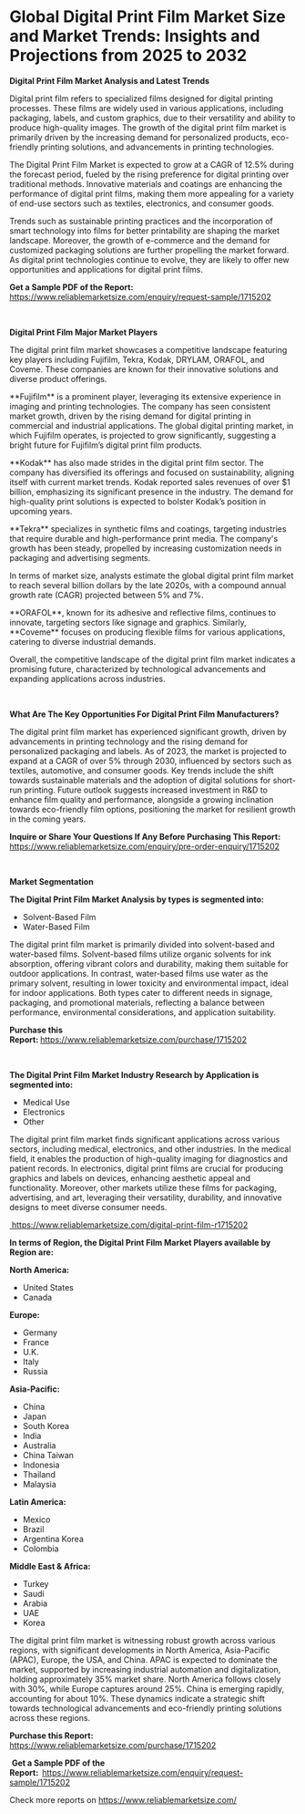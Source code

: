 <p><h1>Global Digital Print Film Market Size and Market Trends: Insights and Projections from 2025 to 2032</h1></p><p><strong>Digital Print Film Market Analysis and Latest Trends</strong></p>
<p><p>Digital print film refers to specialized films designed for digital printing processes. These films are widely used in various applications, including packaging, labels, and custom graphics, due to their versatility and ability to produce high-quality images. The growth of the digital print film market is primarily driven by the increasing demand for personalized products, eco-friendly printing solutions, and advancements in printing technologies.</p><p>The Digital Print Film Market is expected to grow at a CAGR of 12.5% during the forecast period, fueled by the rising preference for digital printing over traditional methods. Innovative materials and coatings are enhancing the performance of digital print films, making them more appealing for a variety of end-use sectors such as textiles, electronics, and consumer goods. </p><p>Trends such as sustainable printing practices and the incorporation of smart technology into films for better printability are shaping the market landscape. Moreover, the growth of e-commerce and the demand for customized packaging solutions are further propelling the market forward. As digital print technologies continue to evolve, they are likely to offer new opportunities and applications for digital print films.</p></p>
<p><strong>Get a Sample PDF of the Report:&nbsp;</strong> <a href="https://www.reliablemarketsize.com/enquiry/request-sample/1715202?utm_campaign=1103&utm_medium=2&utm_source=Github&utm_content=ia&utm_term=30012025&utm_id=digital-print-film">https://www.reliablemarketsize.com/enquiry/request-sample/1715202</a></p>
<p>&nbsp;</p>
<p><strong>Digital Print Film Major Market Players</strong></p>
<p><p>The digital print film market showcases a competitive landscape featuring key players including Fujifilm, Tekra, Kodak, DRYLAM, ORAFOL, and Coveme. These companies are known for their innovative solutions and diverse product offerings.</p><p>**Fujifilm** is a prominent player, leveraging its extensive experience in imaging and printing technologies. The company has seen consistent market growth, driven by the rising demand for digital printing in commercial and industrial applications. The global digital printing market, in which Fujifilm operates, is projected to grow significantly, suggesting a bright future for Fujifilm’s digital print film products.</p><p>**Kodak** has also made strides in the digital print film sector. The company has diversified its offerings and focused on sustainability, aligning itself with current market trends. Kodak reported sales revenues of over $1 billion, emphasizing its significant presence in the industry. The demand for high-quality print solutions is expected to bolster Kodak’s position in upcoming years.</p><p>**Tekra** specializes in synthetic films and coatings, targeting industries that require durable and high-performance print media. The company's growth has been steady, propelled by increasing customization needs in packaging and advertising segments.</p><p>In terms of market size, analysts estimate the global digital print film market to reach several billion dollars by the late 2020s, with a compound annual growth rate (CAGR) projected between 5% and 7%. </p><p>**ORAFOL**, known for its adhesive and reflective films, continues to innovate, targeting sectors like signage and graphics. Similarly, **Coveme** focuses on producing flexible films for various applications, catering to diverse industrial demands.</p><p>Overall, the competitive landscape of the digital print film market indicates a promising future, characterized by technological advancements and expanding applications across industries.</p></p>
<p>&nbsp;</p>
<p><strong>What Are The Key Opportunities For Digital Print Film Manufacturers?</strong></p>
<p><p>The digital print film market has experienced significant growth, driven by advancements in printing technology and the rising demand for personalized packaging and labels. As of 2023, the market is projected to expand at a CAGR of over 5% through 2030, influenced by sectors such as textiles, automotive, and consumer goods. Key trends include the shift towards sustainable materials and the adoption of digital solutions for short-run printing. Future outlook suggests increased investment in R&D to enhance film quality and performance, alongside a growing inclination towards eco-friendly film options, positioning the market for resilient growth in the coming years.</p></p>
<p><strong>Inquire or Share Your Questions If Any Before Purchasing This Report:</strong> <a href="https://www.reliablemarketsize.com/enquiry/pre-order-enquiry/1715202?utm_campaign=1103&utm_medium=2&utm_source=Github&utm_content=ia&utm_term=30012025&utm_id=digital-print-film">https://www.reliablemarketsize.com/enquiry/pre-order-enquiry/1715202</a></p>
<p>&nbsp;</p>
<p><strong>Market Segmentation</strong></p>
<p><strong>The Digital Print Film Market Analysis by types is segmented into:</strong></p>
<p><ul><li>Solvent-Based Film</li><li>Water-Based Film</li></ul></p>
<p><p>The digital print film market is primarily divided into solvent-based and water-based films. Solvent-based films utilize organic solvents for ink absorption, offering vibrant colors and durability, making them suitable for outdoor applications. In contrast, water-based films use water as the primary solvent, resulting in lower toxicity and environmental impact, ideal for indoor applications. Both types cater to different needs in signage, packaging, and promotional materials, reflecting a balance between performance, environmental considerations, and application suitability.</p></p>
<p><strong>Purchase this Report:&nbsp;</strong><a href="https://www.reliablemarketsize.com/purchase/1715202?utm_campaign=1103&utm_medium=2&utm_source=Github&utm_content=ia&utm_term=30012025&utm_id=digital-print-film">https://www.reliablemarketsize.com/purchase/1715202</a></p>
<p>&nbsp;</p>
<p><strong>The Digital Print Film Market Industry Research by Application is segmented into:</strong></p>
<p><ul><li>Medical Use</li><li>Electronics</li><li>Other</li></ul></p>
<p><p>The digital print film market finds significant applications across various sectors, including medical, electronics, and other industries. In the medical field, it enables the production of high-quality imaging for diagnostics and patient records. In electronics, digital print films are crucial for producing graphics and labels on devices, enhancing aesthetic appeal and functionality. Moreover, other markets utilize these films for packaging, advertising, and art, leveraging their versatility, durability, and innovative designs to meet diverse consumer needs.</p></p>
<p><a href="https://www.reliablemarketsize.com/digital-print-film-r1715202?utm_campaign=1103&utm_medium=2&utm_source=Github&utm_content=ia&utm_term=30012025&utm_id=digital-print-film">&nbsp;https://www.reliablemarketsize.com/digital-print-film-r1715202</a></p>
<p><strong>In terms of Region, the Digital Print Film Market Players available by Region are:</strong></p>
<p>
    <p> <strong> North America: </strong>
        <ul>
            <li>United States</li>
            <li>Canada</li>
        </ul>
        </p> 
    <p> <strong> Europe: </strong>
        <ul>
            <li>Germany</li>
            <li>France</li>
            <li>U.K.</li>
            <li>Italy</li>
            <li>Russia</li>
        </ul>
        </p> 
    <p> <strong> Asia-Pacific: </strong>
        <ul>
            <li>China</li>
            <li>Japan</li>
            <li>South Korea</li>
            <li>India</li>
            <li>Australia</li>
            <li>China Taiwan</li>
            <li>Indonesia</li>
            <li>Thailand</li>
            <li>Malaysia</li>
        </ul>
        </p> 
    <p> <strong> Latin America: </strong>
        <ul>
            <li>Mexico</li>
            <li>Brazil</li>
            <li>Argentina Korea</li>
            <li>Colombia</li>
        </ul>
        </p> 
    <p> <strong> Middle East & Africa: </strong>
        <ul>
            <li>Turkey</li>
            <li>Saudi</li>
            <li>Arabia</li>
            <li>UAE</li>
            <li>Korea</li>
        </ul>
    </p>
    </p>
<p><p>The digital print film market is witnessing robust growth across various regions, with significant developments in North America, Asia-Pacific (APAC), Europe, the USA, and China. APAC is expected to dominate the market, supported by increasing industrial automation and digitalization, holding approximately 35% market share. North America follows closely with 30%, while Europe captures around 25%. China is emerging rapidly, accounting for about 10%. These dynamics indicate a strategic shift towards technological advancements and eco-friendly printing solutions across these regions.</p></p>
<p><strong>Purchase this Report: </strong><a href="https://www.reliablemarketsize.com/purchase/1715202?utm_campaign=1103&utm_medium=2&utm_source=Github&utm_content=ia&utm_term=30012025&utm_id=digital-print-film">https://www.reliablemarketsize.com/purchase/1715202</a></p>
<p>&nbsp;<strong>Get a Sample PDF of the Report:&nbsp;&nbsp;</strong><a href="https://www.reliablemarketsize.com/enquiry/request-sample/1715202?utm_campaign=1103&utm_medium=2&utm_source=Github&utm_content=ia&utm_term=30012025&utm_id=digital-print-film">https://www.reliablemarketsize.com/enquiry/request-sample/1715202</a></p>
<p><strong></strong></p>
<p>Check more reports on <a href="https://www.reliablemarketsize.com/?utm_campaign=1103&utm_medium=2&utm_source=Github&utm_content=ia&utm_term=30012025&utm_id=digital-print-film">https://www.reliablemarketsize.com/</a></p>